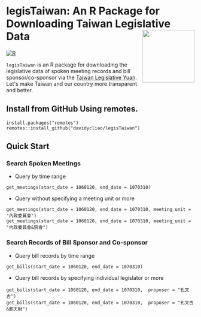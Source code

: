 # legisTaiwan: An R Package for Downloading Taiwan Legislative Data <img src="https://raw.githack.com/davidycliao/figures/master/hexsticker_tw.png" width="140" align="right" /> <br /> 

[![R](https://github.com/davidycliao/legisTaiwan/actions/workflows/r.yml/badge.svg)](https://github.com/davidycliao/legisTaiwan/actions/workflows/r.yml)

`legisTaiwan` is an R package for downloading the legislative data of spoken meeting records and bill sponsor/co-sponsor via the [Taiwan Legislative Yuan](https://www.ly.gov.tw/Home/Index.aspx). Let's make Taiwan and our country more transparent and better. 




## Install from GitHub Using remotes.

```
install.packages("remotes")
remotes::install_github("davidycliao/legisTaiwan")
```

## Quick Start

### Search Spoken Meetings

- Query by time range
```
get_meetings(start_date = 1060120, end_date = 1070310)
```

- Query without specifying a meeting unit or more

```
get_meetings(start_date = 1060120, end_date = 1070310, meeting_unit = "內政委員會")
get_meetings(start_date = 1060120, end_date = 1070310, meeting_unit = "內政委員會&院會")
```

### Search Records of Bill Sponsor and Co-sponsor

- Query bill records by time range

```
get_bills(start_date = 1060120, end_date = 1070310)
```

- Query bill records by specifying individual legislator or more

```
get_bills(start_date = 1060120, end_date = 1070310,  proposer = "孔文吉")
get_bills(start_date = 1060120, end_date = 1070310,  proposer = "孔文吉&鄭天財")
```




